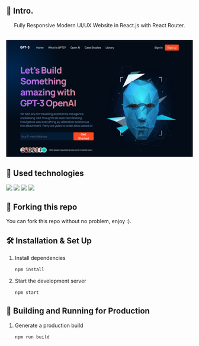 ## 📄 Intro.

<div align="center">
Fully Responsive Modern UI/UX Website in React.js with React Router. <br><br>
</div>

[![Responsive Website App Banner](./public/banner.png)](https://responsive-website-seven.vercel.app/)

## 💼 Used technologies

![](https://img.shields.io/badge/Markup-HTML-informational?style=for-the-badge&logo=html5&logoColor=81afdd&color=81afdd&labelColor=2b2d42)
![](https://img.shields.io/badge/Style-CSS-informational?style=for-the-badge&logo=css3&logoColor=81afdd&color=81afdd&labelColor=2b2d42)
![](https://img.shields.io/badge/Code-JavaScript-informational?style=for-the-badge&logo=JavaScript&logoColor=81afdd&color=81afdd&labelColor=2b2d42)
![](https://img.shields.io/badge/Code-React.js-informational?style=for-the-badge&logo=react&logoColor=81afdd&color=81afdd&labelColor=2b2d42)

## 🚨 Forking this repo

You can fork this repo without no problem, enjoy :).

## 🛠 Installation & Set Up

1. Install dependencies

   ```sh
   npm install
   ```

2. Start the development server

   ```sh
   npm start
   ```

## 🚀 Building and Running for Production

1. Generate a production build

   ```sh
   npm run build
   ```
